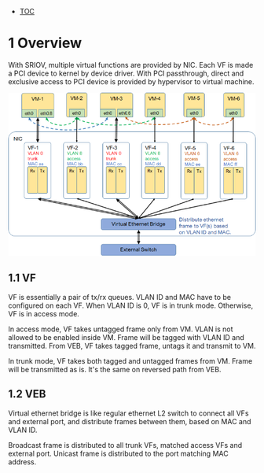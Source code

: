 * [TOC](SRIOV.md#toc)

# 1 Overview

With SRIOV, multiple virtual functions are provided by NIC. Each VF is made a PCI device to kernel by device driver. With PCI passthrough, direct and exclusive access to PCI device is provided by hypervisor to virtual machine.

![Figure 1.1 SRIOV](F1-1.png)


## 1.1 VF

VF is essentially a pair of tx/rx queues. VLAN ID and MAC have to be configured on each VF. When VLAN ID is 0, VF is in trunk mode. Otherwise, VF is in access mode.

In access mode, VF takes untagged frame only from VM. VLAN is not allowed to be enabled inside VM. Frame will be tagged with VLAN ID and transmitted. From VEB, VF takes tagged frame, untags it and transmit to VM.

In trunk mode, VF takes both tagged and untagged frames from VM. Frame will be transmitted as is. It's the same on reversed path from VEB.


## 1.2 VEB

Virtual ethernet bridge is like regular ethernet L2 switch to connect all VFs and external port, and distribute frames between them, based on MAC and VLAN ID.

Broadcast frame is distributed to all trunk VFs, matched access VFs and external port. Unicast frame is distributed to the port matching MAC address.

